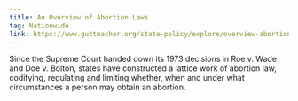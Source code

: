 ```yaml
---
title: An Overview of Abortion Laws
tag: Nationwide
link: https://www.guttmacher.org/state-policy/explore/overview-abortion-laws
---
```


Since the Supreme Court handed down its 1973 decisions in Roe v. Wade and Doe v. Bolton, states have constructed a lattice work of abortion law, codifying, regulating and limiting whether, when and under what circumstances a person may obtain an abortion.
